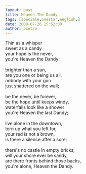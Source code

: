 ```yaml
---
layout: post
title: Heaven The Dandy
tags: [speciale,onestar,english,]
date: 2009-07-26 15:52:00
author: pietro
---
```

Thin as a whisper<br/>sweet as a candy<br/>your hope is the never,<br/>you're Heaven the Dandy;<br/><br/>brighter than a sun,<br/>are you one or being us all,<br/>nobody with your gun<br/>just shattered on the wall;<br/><br/>be the never, be forever,<br/>be the hope until keeps windy,<br/>waterfalls look like a shower<br/>you're Heaven the last Dandy;<br/><br/>live alone in the downtown,<br/>torn up what you left for,<br/>your red is not a brown,<br/>is there a silence after a sore;<br/><br/>there's no castle in empty bricks,<br/>will your shore ever be sandy,<br/>are there fronts behind those backs,<br/>you're alone, Heaven the Dandy.
